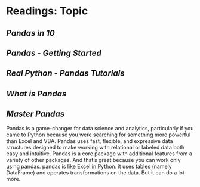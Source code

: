 # Readings: Topic

## ***Pandas in 10*** 

## ***Pandas - Getting Started***

## ***Real Python - Pandas Tutorials*** 

## ***What is Pandas*** 

## ***Master Pandas*** 

 Pandas is a game-changer for data science and analytics, particularly if you came to Python because you were searching for something more powerful than Excel and VBA. Pandas uses fast, flexible, and expressive data structures designed to make working with relational or labeled data both easy and intuitive.
 Pandas is a core package with additional features from a variety of other packages. And that’s great because you can work only using pandas.
 pandas is like Excel in Python: it uses tables (namely DataFrame) and operates transformations on the data. But it can do a lot more.

